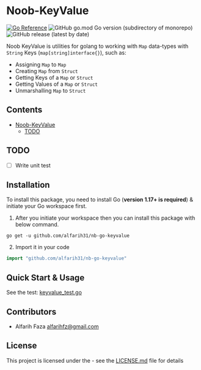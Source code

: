 # Noob-KeyValue

[![Go Reference](https://pkg.go.dev/badge/github.com/alfarih31/nb-go-keyvalue.svg)](https://pkg.go.dev/github.com/alfarih31/nb-go-keyvalue)
![GitHub go.mod Go version (subdirectory of monorepo)](https://img.shields.io/github/go-mod/go-version/alfarih31/nb-go-http-keyvalue?style=flat-square)
![GitHub release (latest by date)](https://img.shields.io/github/v/release/alfarih31/nb-go-http-keyvalue?style=flat-square)

Noob KeyValue is utilities for golang to working with `Map` data-types with `String` Keys (`map[string]interface{}`), such as:
- Assigning `Map` to `Map`
- Creating `Map` from `Struct`
- Getting Keys of a `Map` or `Struct`
- Getting Values of a `Map` or `Struct`
- Unmarshalling `Map` to `Struct`

## Contents

- [Noob-KeyValue](#Noob-KeyValue)
  - [TODO](#TODO)

## TODO
- [ ] Write unit test

## Installation

To install this package, you need to install Go (**version 1.17+ is required**) & initiate your Go workspace first.

1. After you initiate your workspace then you can install this package with below command.

```shell
go get -u github.com/alfarih31/nb-go-keyvalue
```

2. Import it in your code

```go
import "github.com/alfarih31/nb-go-keyvalue"
```

## Quick Start & Usage

See the test: [keyvalue_test.go](keyvalue_test.go)

## Contributors ##

- Alfarih Faza <alfarihfz@gmail.com>

## License

This project is licensed under the - see the [LICENSE.md](LICENSE.md) file for details